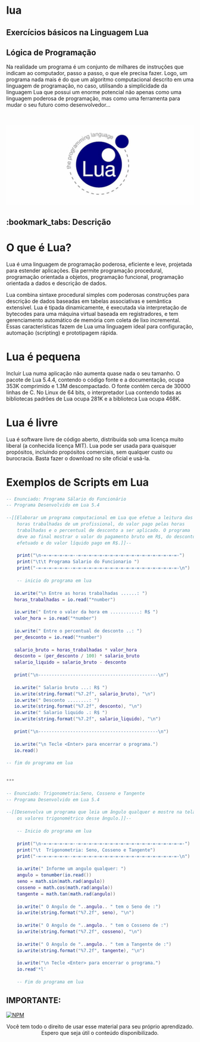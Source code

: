 # lua

## Exercícios básicos na Linguagem Lua

## Lógica de Programação

<p> Na realidade um programa é um conjunto de milhares de instruções que indicam ao computador, passo a passo, o que ele precisa fazer. Logo, um programa nada mais é do que um algoritmo computacional descrito em uma linguagem de programação, no caso, utilisando a  simplicidade da linguagem Lua que possui um enorme potencial não apenas como uma linguagem poderosa de programação, mas como uma  ferramenta para mudar o seu futuro como desenvolvedor...</p><br>

<img src="logo.jpg" alt="logo lua no formato jpg"><br>

<h2>:bookmark_tabs: Descrição</h2>

# O que é Lua?

<P>Lua é uma linguagem de programação poderosa, eficiente e leve, projetada para estender aplicações. Ela permite programação procedural, programação orientada a objetos, programação funcional, programação orientada a dados e descrição de dados.

Lua combina sintaxe procedural simples com poderosas construções para descrição de dados baseadas em tabelas associativas e semântica extensível. Lua é tipada dinamicamente, é executada via interpretação de bytecodes para uma máquina virtual baseada em registradores, e tem gerenciamento automático de memória com coleta de lixo incremental. Essas características fazem de Lua uma linguagem ideal para configuração, automação (scripting) e prototipagem rápida.</p>


# Lua é pequena

<p>Incluir Lua numa aplicação não aumenta quase nada o seu tamanho. O pacote de Lua 5.4.4, contendo o código fonte e a documentação, ocupa 353K comprimido e 1.3M descompactado. O fonte contém cerca de 30000 linhas de C. No Linux de 64 bits, o interpretador Lua contendo todas as bibliotecas padrões de Lua ocupa 281K e a biblioteca Lua ocupa 468K.</p>

# Lua é livre

<p>Lua é software livre de código aberto, distribuída sob uma licença muito liberal (a conhecida licença MIT). Lua pode ser usada para quaisquer propósitos, incluindo propósitos comerciais, sem qualquer custo ou burocracia. Basta fazer o download no site oficial e usá-la.</p>

# Exemplos de Scripts em Lua


```lua
-- Enunciado: Programa Sálario do Funcionário
-- Programa Desenvolvido em Lua 5.4

--[[Elaborar um programa computacional em Lua que efetue a leitura das 
	horas trabalhadas de um profissional, do valor pago pelas horas 
	trabalhadas e o percentual de desconto a ser aplicado. O programa
	deve ao final mostrar o valor do pagamento bruto em R$, do desconto 
	efetuado e do valor líquido pago em R$.]]--

    print("\n-=-=-=-=-=-=--=-=-=-=-=-=-=-=-=-=-=-=-=-=-=-=-=-=-=-")
    print("\t\t Programa Salario do Funcionario ")
    print("-=-=-=-=-=-=--=-=-=-=-=-=-=-=-=-=-=-=-=-=-=-=-=-=-=-=-\n")
    
    -- inicio do programa em lua

   io.write("\n Entre as horas trabalhadas ......: ")
   horas_trabalhadas = io.read("*number")

   io.write(" Entre o valor da hora em ...........: R$ ")
   valor_hora = io.read("*number")

   io.write(" Entre o percentual de desconto ..: ")
   per_desconto = io.read("*number")

   salario_bruto = horas_trabalhadas * valor_hora
   desconto = (per_desconto / 100) * salario_bruto
   salario_liquido = salario_bruto - desconto 
   
   print("\n---------------------------------------------\n")	
   
   io.write(" Salario bruto ...: R$ ")
   io.write(string.format("%7.2f", salario_bruto), "\n")
   io.write(" Desconto ........: ")
   io.write(string.format("%7.2f", desconto), "\n")
   io.write(" Salario liquido .: R$ ")
   io.write(string.format("%7.2f", salario_liquido), "\n")
   
   print("\n---------------------------------------------\n")	
   
   io.write("\n Tecle <Enter> para encerrar o programa.")
   io.read()

-- fim do programa em lua
```
```lua

***

-- Enunciado: Trigonometria:Seno, Cosseno e Tangente
-- Programa Desenvolvido em Lua 5.4

--[[Desenvolva um programa que leia um ângulo qualquer e mostre na tela
	os valores trigonométrico desse ângulo.]]--
	
	-- Inicio do programa em lua

	print("\n-=-=-=-=-=-=--=-=-=-=-=-=-=-=-=-=-=-=-=-=-=-=-=-=-=-=-")
	print("\t  Trigonometria: Seno, Cosseno e Tangente")
	print("-=-=-=-=-=-=--=-=-=-=-=-=-=-=-=-=-=-=-=-=-=-=-=-=-=-=-\n")
	
	io.write(" Informe um angulo qualquer: ") 
	angulo = tonumber(io.read()) 
	seno = math.sin(math.rad(angulo))
	cosseno = math.cos(math.rad(angulo))
	tangente = math.tan(math.rad(angulo))
	
	io.write(" O Angulo de "..angulo.. " tem o Seno de :")
	io.write(string.format("%7.2f", seno), "\n")
	
	io.write(" O Angulo de "..angulo.. " tem o Cosseno de :")
	io.write(string.format("%7.2f", cosseno), "\n")
	
	io.write(" O Angulo de "..angulo.. " tem a Tangente de :")
	io.write(string.format("%7.2f", tangente), "\n")
	
	io.write("\n Tecle <Enter> para encerrar o programa.")
	io.read'*l'
	
	-- Fim do programa em lua
```

## IMPORTANTE: 
 
 [![NPM](https://img.shields.io/npm/l/react)](https://github.com/RonaldoBento/lua/blob/main/LICENSE) 
 
 <p align="center">Você tem todo o direito de usar esse material para seu próprio aprendizado. Espero que seja útil o conteúdo disponibilizado.</p><br>